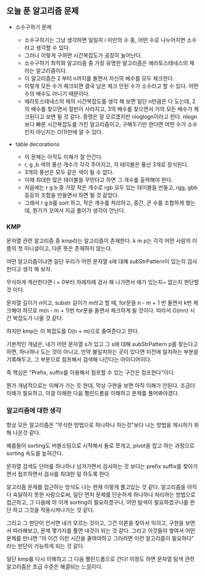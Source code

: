 ## 오늘 푼 알고리즘 문제
- 소수구하기 문제
	- 소수구하기는 그냥 생각하면 일일히 i 미만의 수 중, 어떤 수로 나누어지면 소수라고 생각할 수 있다.
	- 그러나 이렇게 구하면 시간복잡도가 굉장히 늘어난다.
	- 소수구하기 최적화 알고리즘 중 가장 유명한 알고리즘은 에라토스테네스의 체 라는 알고리즘이다.
	- 이 알고리즘은 2 부터 n까지를 돌면서 자신의 배수를 모두 체크한다.
	- 이렇게 모든 수가 체크되면 결국 남은 체크 안된 수가 소수라고 할 수 있다. 어떤수의 배수도 아니기 때문이다.
	- 에라토스테네스의 체의 시간복잡도를 생각 해 보면 일단 n만큼은 다 도는데, 2의 배수를 찾으면서 절반이 사라지고, 3의 배수를 찾으면서 거의 모든 배수가 체크된다고 보면 될 것 같다. 증명은 잘 모르겠지만 nloglogn이라고 한다. nlogn보다 빠른 시간복잡도를 가진 알고리즘이고, 구해두기만 한다면 어떤 수가 소수인지 아닌지는 O(1)만에 알 수 있다.

- table decorations
	- 이 문제는 아직도 이해가 잘 안간다.
	- r, g ,b 색의 풍선 개수가 각각 주어지고, 각 테이블은 풍선 3개로 장식된다.
	- 3개의 풍선은 모두 같은 색이 될 수 없다.
	- 이때 최대한 많은 테이블을 꾸민다고 하면 그 개수를 출력해야 한다.
	- 처음에는 r g b 중 가장 작은 개수로 rgb 모두 있는 테이블을 만들고, rgg, gbb 등등의 조합을 만들면서 하면 될 것 같았다.
	- 그래서 r g b를 sort 하고, 작은 개수를 처리하고, 중간, 큰 수를 조합하게 했는데, 뭔가가 꼬여서 지금 풀이가 생각이 안난다.

### KMP
문자열 관련 알고리즘 중 kmp라는 알고리즘이 존재한다. k m p는 각각 어떤 사람의 이름의 첫 이니셜이고, 다른 뜻은 존재하지 않는다.

어떤 알고리즘이냐면 일단 우리가 어떤 문자열 s에 대해 subStrPattern이 있는지 검사한다고 생각 해 보자.

무식하게 계산한다면 i = 0부터 차례차례 검사 해 나가면서 얘가 있는지~ 없는지 판단할 것 이다.

문자열 길이가 n이고, substr 길이가 m라고 할 때, for문을 n - m + 1 번 돌면서 k번 체크해야 하므로 m(n - m + 1)번 for문을 돌면서 체크하게 될 것이다. 따라서 O(mn) 시간 복잡도가 나올 것 같다.

하지만 kmp는 이 복잡도를 O(n + m)으로 줄여준다고 한다.

기본적인 개념은, 내가 어떤 문자열 s가 있고 그 s에 대해 subStrPattern p를 찾는다고 하면, 하나하나 도는 것이 아니고, 만약 불일치하는 곳이 있다면 이전에 일치하는 부분을 기록해두고, 그 부분으로 점프해서 검색해 나간다는 아이디어이다.

즉 핵심은 "Prefix, suffix를 이용해서 점프할 수 있는 구간은 점프한다"이다.

뭔가 개념적으로는 이해가 가는 듯 한데, 막상 구현을 보면 아직 이해가 안된다. 조금더 이해가 필요하고, 이걸 이해한 다음 펠린드롬을 이해하고 문제를 풀어봐야겠다.

### 알고리즘에 대한 생각
항상 모든 알고리즘은 "무식한 방법으로 하나하나 하는것"보다 나는 방법을 제시하기 위해 나온것 같다.

예를들어 sorting도 버블소팅으로 시작해서 둘로 쪼개고, pivot을 잡고 하는 과정으로 sorting 속도를 높혀간다.

문자열 검색도 단어를 하나하나 넘겨가면서 검사하는 것 보다는 prefix suffix를 찾아가면서 점프하면서 검사를 최대한 덜 하도록 한다.

알고리즘 문제를 접근하는 방식도 나는 현재 이렇게 풀고있는 것 같다. 알고리즘을 아직 다 숙달하지 못한 사람으로써, 일단 먼저 문제를 단순하게 하나하나 처리하는 방법으로 접근하고, 그 다음에 아 이게 sorting이 필요하겠구나, 어떤 탐색이 필요하겠구나를 판단 하고 그것을 적용시켜나가는 것 같다.

그리고 그 판단이 안서면 내가 모르는 것이고, 그건  이론을 찾아서 익히고, 구현을 보면서 따라해보고, 문제 몇가지를 풀면 내것이 되는 것 같다. 그리고 이것들이 쌓여서 어떤 문제를 만나면 "아 이건 이런 시간을 줄여야하고 그러려면 이런 알고리즘이 필요하다" 라는 판단이 가능하게 되는 것 같다.

일단 kmp를 다시 이해하고 그 다음 펠린드롬으로 간다! 이정도 하면 문자열 탐색 관련 알고리즘은 초급 수준은 해결되는 느낌이다.